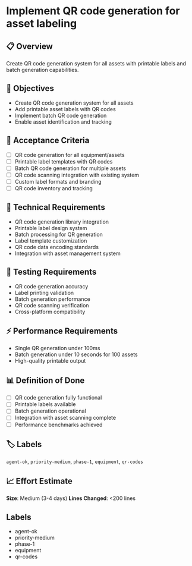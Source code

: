 # Implement QR code generation for asset labeling

## 📋 Overview
Create QR code generation system for all assets with printable labels and batch generation capabilities.

## 🎯 Objectives
- Create QR code generation system for all assets
- Add printable asset labels with QR codes
- Implement batch QR code generation
- Enable asset identification and tracking

## 📝 Acceptance Criteria
- [ ] QR code generation for all equipment/assets
- [ ] Printable label templates with QR codes
- [ ] Batch QR code generation for multiple assets
- [ ] QR code scanning integration with existing system
- [ ] Custom label formats and branding
- [ ] QR code inventory and tracking

## 🔧 Technical Requirements
- QR code generation library integration
- Printable label design system
- Batch processing for QR generation
- Label template customization
- QR code data encoding standards
- Integration with asset management system

## 🧪 Testing Requirements
- QR code generation accuracy
- Label printing validation
- Batch generation performance
- QR code scanning verification
- Cross-platform compatibility

## ⚡ Performance Requirements
- Single QR generation under 100ms
- Batch generation under 10 seconds for 100 assets
- High-quality printable output

## 📊 Definition of Done
- [ ] QR code generation fully functional
- [ ] Printable labels available
- [ ] Batch generation operational
- [ ] Integration with asset scanning complete
- [ ] Performance benchmarks achieved

## 🏷️ Labels
`agent-ok`, `priority-medium`, `phase-1`, `equipment`, `qr-codes`

## 📈 Effort Estimate
**Size**: Medium (3-4 days)
**Lines Changed**: <200 lines

## Labels
- agent-ok
- priority-medium
- phase-1
- equipment
- qr-codes
